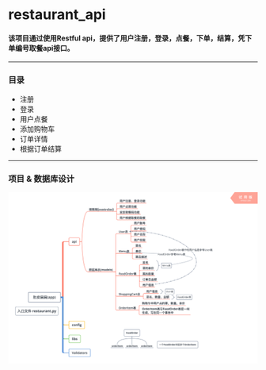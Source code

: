 # restaurant_api

#### 该项目通过使用Restful api，提供了用户注册，登录，点餐，下单，结算，凭下单编号取餐api接口。
***
### 目录
* 注册
* 登录
* 用户点餐
* 添加购物车
* 订单详情
* 根据订单结算

***
### 项目 & 数据库设计

![pic](./img/肚皮扁扁(app).png)
